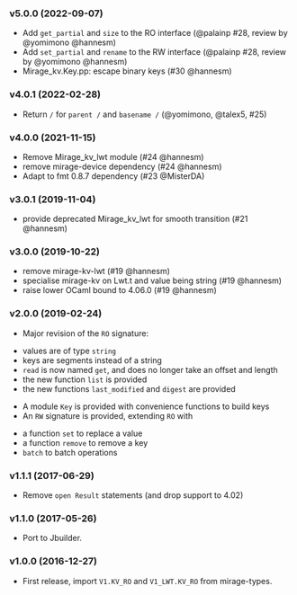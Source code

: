 ### v5.0.0 (2022-09-07)

* Add `get_partial` and `size` to the RO interface (@palainp #28, review by
  @yomimono @hannesm)
* Add `set_partial` and `rename` to the RW interface (@palainp #28, review by
  @yomimono @hannesm)
* Mirage_kv.Key.pp: escape binary keys (#30 @hannesm)

### v4.0.1 (2022-02-28)

* Return `/` for `parent /` and `basename /` (@yomimono, @talex5, #25)

### v4.0.0 (2021-11-15)

* Remove Mirage_kv_lwt module (#24 @hannesm)
* remove mirage-device dependency (#24 @hannesm)
* Adapt to fmt 0.8.7 dependency (#23 @MisterDA)

### v3.0.1 (2019-11-04)

* provide deprecated Mirage_kv_lwt for smooth transition (#21 @hannesm)

### v3.0.0 (2019-10-22)

* remove mirage-kv-lwt (#19 @hannesm)
* specialise mirage-kv on Lwt.t and value being string (#19 @hannesm)
* raise lower OCaml bound to 4.06.0 (#19 @hannesm)

### v2.0.0 (2019-02-24)

* Major revision of the `RO` signature:
 - values are of type `string`
 - keys are segments instead of a string
 - `read` is now named `get`, and does no longer take an offset and length
 - the new function `list` is provided
 - the new functions `last_modified` and `digest` are provided
* A module `Key` is provided with convenience functions to build keys
* An `RW` signature is provided, extending `RO` with
 - a function `set` to replace a value
 - a function `remove` to remove a key
 - `batch` to batch operations

### v1.1.1 (2017-06-29)

* Remove `open Result` statements (and drop support to 4.02)

### v1.1.0 (2017-05-26)

* Port to Jbuilder.

### v1.0.0 (2016-12-27)

* First release, import `V1.KV_RO` and `V1_LWT.KV_RO` from mirage-types.
